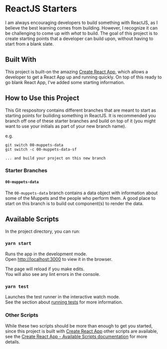# ReactJS Starters

I am always encouraging developers to build something with ReactJS, as I believe the best learning comes from building. However, I recognize it can be challenging to come up with _what_ to build. The goal of this project is to create starting points that a developer can build upon, without having to start from a blank slate.

## Built With

This project is built-on the amazing [Create React App](https://github.com/facebook/create-react-app), which allows a developer to get a React App up and running quickly. On top of this ready to go blank React App, I've added some starting information.

## How to Use this Project

This Git respository contains different branches that are meant to start as starting points for builiding something in ReactJS. It is recommended you branch off one of these starter branches and build on top of it (you might want to use your initials as part of your new branch name).

e.g.

```
git switch 00-muppets-data
git switch -c 00-muppets-data-sf

... and build your project on this new branch
```

### Starter Branches

#### `00-muppets-data`

The `00-muppets-data` branch contains a data object with information about some of the Muppets and the people who perform them. A good place to start on this branch is to build out component(s) to render the data.

## Available Scripts

In the project directory, you can run:

### `yarn start`

Runs the app in the development mode.\
Open [http://localhost:3000](http://localhost:3000) to view it in the browser.

The page will reload if you make edits.\
You will also see any lint errors in the console.

### `yarn test`

Launches the test runner in the interactive watch mode.\
See the section about [running tests](https://facebook.github.io/create-react-app/docs/running-tests) for more information.

### Other Scripts

While these two scripts should be more than enough to get you started, since this project is built with [Create React App](https://create-react-app.dev/) other scripts are available, see the [Create React App - Available Scripts documentation](https://create-react-app.dev/docs/available-scripts) for more details.
